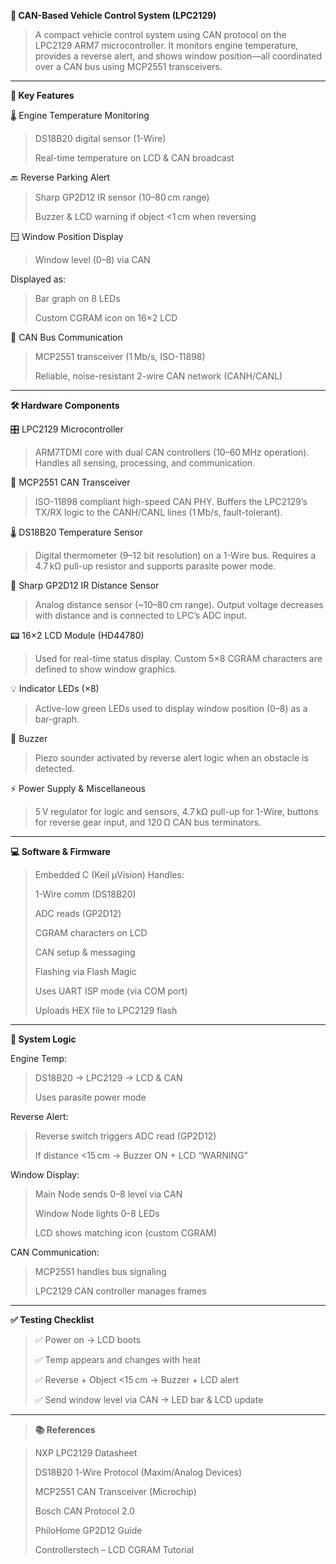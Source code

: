  **🚗 CAN-Based Vehicle Control System (LPC2129)**

> A compact vehicle control system using CAN protocol on the LPC2129 ARM7 microcontroller. It monitors engine temperature, provides a reverse alert, and shows window position—all coordinated over a CAN bus using MCP2551 transceivers.

--------------------------------------------------------------------------------------------------------------
**🔧 Key Features**
> 
 🌡️ Engine Temperature Monitoring
 
>   DS18B20 digital sensor (1-Wire)
> 
>  Real-time temperature on LCD & CAN broadcast

🔙 Reverse Parking Alert

> Sharp GP2D12 IR sensor (10–80 cm range)
> 
> Buzzer & LCD warning if object <1 cm when reversing

🪟 Window Position Display

> Window level (0–8) via CAN

 Displayed as:

> Bar graph on 8 LEDs
> 
> Custom CGRAM icon on 16×2 LCD

📶 CAN Bus Communication

> MCP2551 transceiver (1 Mb/s, ISO-11898)
> 
> Reliable, noise-resistant 2-wire CAN network (CANH/CANL)

--------------------------------------------------------------------------------------------------------------
**🛠️ Hardware Components**

🎛️ LPC2129 Microcontroller

> ARM7TDMI core with dual CAN controllers (10–60 MHz operation). Handles all sensing, processing, and communication.

🔄 MCP2551 CAN Transceiver

> ISO-11898 compliant high-speed CAN PHY. Buffers the LPC2129’s TX/RX logic to the CANH/CANL lines (1 Mb/s, fault-tolerant).

🌡️ DS18B20 Temperature Sensor

> Digital thermometer (9–12 bit resolution) on a 1-Wire bus. Requires a 4.7 kΩ pull-up resistor and supports parasite power mode.

🔭 Sharp GP2D12 IR Distance Sensor

> Analog distance sensor (~10–80 cm range). Output voltage decreases with distance and is connected to LPC’s ADC input.

📟 16×2 LCD Module (HD44780)

> Used for real-time status display. Custom 5×8 CGRAM characters are defined to show window graphics.

💡 Indicator LEDs (×8)

> Active-low green LEDs used to display window position (0–8) as a bar-graph.

🔔 Buzzer

> Piezo sounder activated by reverse alert logic when an obstacle is detected.

⚡ Power Supply & Miscellaneous

> 5 V regulator for logic and sensors, 4.7 kΩ pull-up for 1-Wire, buttons for reverse gear input, and 120 Ω CAN bus terminators.

--------------------------------------------------------------------------------------------------------------
**💻 Software & Firmware**
> Embedded C (Keil µVision)
> Handles:
> 
> 1-Wire comm (DS18B20)
> 
> ADC reads (GP2D12)
> 
> CGRAM characters on LCD
> 
> CAN setup & messaging
> 
> Flashing via Flash Magic
> 
> Uses UART ISP mode (via COM port)
> 
> Uploads HEX file to LPC2129 flash

--------------------------------------------------------------------------------------------------------------
**🔁 System Logic**
 
Engine Temp:

> DS18B20 → LPC2129 → LCD & CAN
> 
> Uses parasite power mode

Reverse Alert:

> Reverse switch triggers ADC read (GP2D12)
> 
> If distance <15 cm → Buzzer ON + LCD “WARNING”

Window Display:

> Main Node sends 0–8 level via CAN
> 
> Window Node lights 0–8 LEDs
> 
> LCD shows matching icon (custom CGRAM)
>
CAN Communication:

> MCP2551 handles bus signaling
> 
> LPC2129 CAN controller manages frames
--------------------------------------------------------------------------------------------------------------
**✅ Testing Checklist**
> 
> ✅ Power on → LCD boots
> 
> ✅ Temp appears and changes with heat
> 
> ✅ Reverse + Object <15 cm → Buzzer + LCD alert
> 
> ✅ Send window level via CAN → LED bar & LCD update

--------------------------------------------------------------------------------------------------------------
> **📚 References**

> NXP LPC2129 Datasheet
> 
> DS18B20 1-Wire Protocol (Maxim/Analog Devices)
> 
> MCP2551 CAN Transceiver (Microchip)
> 
> Bosch CAN Protocol 2.0
> 
> PhiloHome GP2D12 Guide
> 
> Controllerstech – LCD CGRAM Tutorial
